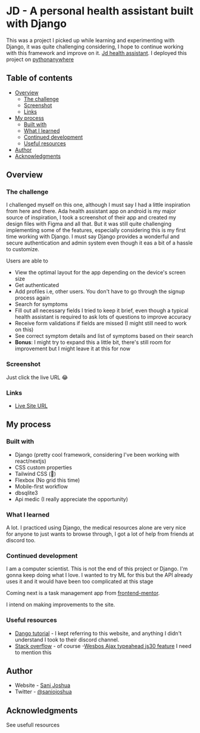 # JD - A personal health assistant built with Django

This was a project I picked up while learning and experimenting with Django, it was quite challenging considering, I hope to continue working with this framework and improve on it. [Jd health assistant](http://joshysmart.pythonanywhere.com). I deployed this project on [pythonanywhere](https://www.pythonanywhere.com)

## Table of contents

- [Overview](#overview)
  - [The challenge](#the-challenge)
  - [Screenshot](#screenshot)
  - [Links](#links)
- [My process](#my-process)
  - [Built with](#built-with)
  - [What I learned](#what-i-learned)
  - [Continued development](#continued-development)
  - [Useful resources](#useful-resources)
- [Author](#author)
- [Acknowledgments](#acknowledgments)

## Overview

### The challenge

I challenged myself on this one, although I must say I had a little inspiration from here and there. Ada health assistant app on android is my major source of inspiration, I took a screenshot of their app and created my design files with Figma and all that. But it was still quite challenging implementing some of the features, especially considering this is my first time working with Django. I must say Django provides a wonderful and secure authentication and admin system even though it eas a bit of a hassle to customize.

Users are able to

- View the optimal layout for the app depending on the device's screen size
- Get authenticated
- Add profiles i.e, other users. You don't have to go through the signup process again
- Search for symptoms
- Fill out all necessary fields I tried to keep it brief, even though a typical health assistant is required to ask lots of questions to improve accuracy
- Receive form validations if fields are missed (I might still need to work on this)
- See correct symptom details and list of symptoms based on their search
- **Bonus**: I might try to expand this a little bit, there's still room for improvement but I might leave it at this for now

### Screenshot

Just click the live URL 😂

### Links

- [Live Site URL](http://joshysmart.pythonanywhere.com)

## My process

### Built with

- Django (pretty cool framework, considering I've been working with react/nextjs)
- CSS custom properties
- Tailwind CSS (🫡)
- Flexbox (No grid this time)
- Mobile-first workflow
- dbsqlite3
- Api medic (I really appreciate the opportunity)

### What I learned

A lot. I practiced using Django, the medical resources alone are very nice for anyone to just wants to browse through, I got a lot of help from friends at discord too.

### Continued development

I am a computer scientist. This is not the end of this project or Django. I'm gonna keep doing what I love. I wanted to try ML for this but the API already uses it and it would have been too complicated at this stage

Coming next is a task management app from [frontend-mentor](https://www.frontendmentor.io/challenges).

I intend on making improvements to the site.

### Useful resources

- [Dango tutorial](https://docs.djangoproject.com/en/4.1/intro/tutorial01/) - I kept referring to this website, and anything I didn't understand I took to their discord channel.
- [Stack overflow](http://stackoverflow.com/) - of course -[Wesbos Ajax typeahead js30 feature](https://courses.wesbos.com/) I need to mention this

## Author

- Website - [Sani Joshua](https://joshysmart.vercel.app/)
- Twitter - [@saniojoshua](https://www.twitter.com/saniojoshua)

## Acknowledgments

See usefull resources

